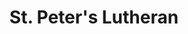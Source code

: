 ---
title: St. Peter's Lutheran
tags: john
image: /files/john/St_Peters_2000.jpg
imageBase: St_Peters
alt: Family standing outside St. Peter's Lutheran Church in Shady Bend, Kansas.
imageDate: September 1985
location: Shady Bend, KS
camera: Argus C3
orientation: portrait
metaDescription: Family standing outside St. Peter's Lutheran Church in Shady Bend, Kansas.
---